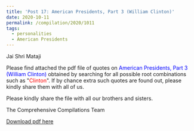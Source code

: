 ```yaml
---
title: 'Post 17: American Presidents, Part 3 (William Clinton)'
date: 2020-10-11
permalink: /compilation/2020/1011
tags:
  - personalities
  - American Presidents
---
```

Jai Shri Mataji

Please find attached the pdf file of quotes on <font color="blue">American Presidents, Part 3 (William Clinton)</font> obtained by searching for all possible root combinations such as "<font color="red">Clinton</font>". If by chance extra such quotes are found out, please kindly share them with all of us.<br>

Please kindly share the file with all our brothers and sisters.  

The Comprehensive Compilations Team

[Download pdf here](http://seven-teams.github.io/files/American_Presidents_Part_3_William_Clinton.pdf)